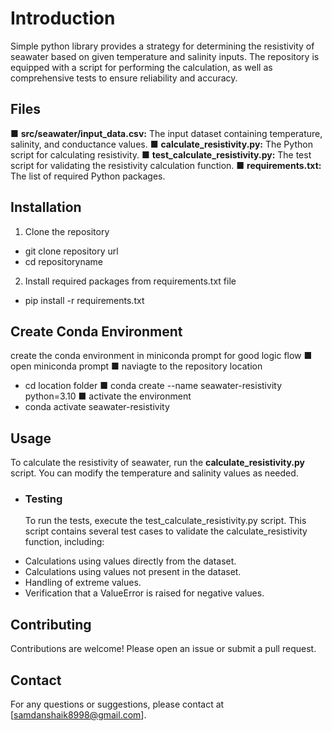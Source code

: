 # Introduction

Simple python library provides a strategy for determining the resistivity of seawater based on given temperature and salinity inputs.
The repository is equipped with a script for performing the calculation, as well as comprehensive tests to ensure reliability and accuracy.

## Files

 &#9632; **src/seawater/input_data.csv:** The input dataset containing temperature, salinity, and conductance values.
 &#9632; **calculate_resistivity.py:** The Python script for calculating resistivity.
 &#9632; **test_calculate_resistivity.py:** The test script for validating the resistivity calculation function.
 &#9632; **requirements.txt:** The list of required Python packages.

## Installation

1. Clone the repository
  * git clone repository url
  * cd repositoryname
2. Install required packages from requirements.txt file
  * pip install -r requirements.txt

## Create Conda Environment

create the conda environment in miniconda prompt for good logic flow
  &#9632; open miniconda prompt
  &#9632; naviagte to the repository location
   * cd location folder
  &#9632; conda create --name seawater-resistivity python=3.10
  &#9632; activate the environment
   * conda activate seawater-resistivity

## Usage

To calculate the resistivity of seawater, run the **calculate_resistivity.py** script. You can modify the temperature and salinity values as needed.
  - ### Testing
    To run the tests, execute the test_calculate_resistivity.py script. This script contains several test cases to validate the calculate_resistivity function, including:
   * Calculations using values directly from the dataset.
   * Calculations using values not present in the dataset.
   * Handling of extreme values.
   * Verification that a ValueError is raised for negative values.

## Contributing

Contributions are welcome! Please open an issue or submit a pull request.

## Contact

For any questions or suggestions, please contact at [samdanshaik8998@gmail.com].






